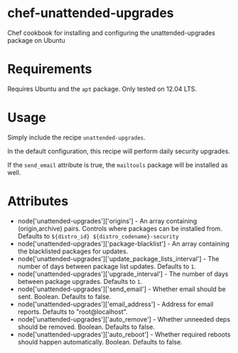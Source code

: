 chef-unattended-upgrades
========================

Chef cookbook for installing and configuring the unattended-upgrades package on Ubuntu

Requirements
============

Requires Ubuntu and the `apt` package. Only tested on 12.04 LTS.

Usage
=====

Simply include the recipe `unattended-upgrades`.

In the default configuration, this recipe will perform daily security upgrades.

If the `send_email` attribute is true, the `mailtools` package will be
installed as well.

Attributes
==========

 * node['unattended-upgrades']['origins'] - 
    An array containing (origin,archive) pairs.  Controls where 
    packages can be installed from. Defaults to 
    `${distro_id} ${distro_codename}-security` 
 * node['unattended-upgrades']['package-blacklist'] - 
    An array containing the blacklisted packages for updates.
 * node['unattended-upgrades']['update_package_lists_interval'] -
    The number of days between package list updates. Defaults to `1`.
 * node['unattended-upgrades']['upgrade_interval'] -
    The number of days between package upgrades. Defaults to `1`.
 * node['unattended-upgrades']['send_email'] -
    Whether email should be sent. Boolean.  Defaults to false.
 * node['unattended-upgrades']['email_address'] -
    Address for email reports. Defaults to "root@localhost".
 * node['unattended-upgrades']['auto_remove'] -
    Whether unneeded deps should be removed. Boolean.  Defaults to false.
 * node['unattended-upgrades']['auto_reboot'] -
    Whether required reboots should happen automatically. Boolean.  Defaults to false.
